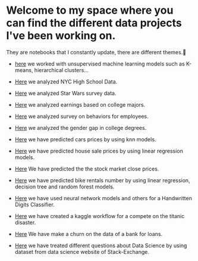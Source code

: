 # Welcome to my space where you can find the different data projects I've been working on.

They are notebooks that I constantly update, there are different themes.🙂


- [here](https://github.com/destoone/Data_projects/blob/master/Clustering.ipynb) we worked with unsupervised machine learning models such as K-means, hierarchical clusters...

- [Here](https://github.com/destoone/Data_projects/blob/master/Schools.ipynb) we analyzed NYC High School Data.

- [Here](https://github.com/destoone/Data_projects/blob/master/Star_wars.ipynb) we analyzed Star Wars survey data.

- [Here](https://github.com/destoone/Data_projects/blob/master/college.ipynb) we analyzed earnings based on college majors.

- [Here](https://github.com/destoone/Data_projects/blob/master/employee.ipynb) we analyzed survey on behaviors for employees.

- [Here](https://github.com/destoone/Data_projects/blob/master/gender.ipynb) we analyzed the gender gap in college degrees.

- [Here](https://github.com/destoone/Data_projects/blob/master/knn_prediction.ipynb) we have predicted cars prices by using knn models.

- [Here](https://github.com/destoone/Data_projects/blob/master/linear_regression.ipynb) we have predicted house sale prices by using linear regression models.

- [Here](https://github.com/destoone/Data_projects/blob/master/predict.py) We have predicted the the stock market close prices.

- [Here](https://github.com/destoone/Data_projects/blob/master/bike_rentals.ipynb) we have predicted bike rentals number by using linear regression, decision tree and random forest models.

- [Here](https://github.com/destoone/Data_projects/blob/master/neural_network.ipynb) we have used neural network models and others for a Handwritten Digits Classifier.

- [Here](https://github.com/destoone/Data_projects/blob/master/kaggle_titanic.ipynb) we have created a kaggle workflow for a compete on the titanic disaster.

- [Here](https://github.com/destoone/Data_projects/blob/master/TP-Churn.ipynb) We have make a churn on the data of a bank for loans.

- [Here](https://github.com/destoone/Data_projects/blob/master/Questions_data_science.ipynb) we have treated different questions about Data Science by using dataset from data science website of Stack-Exchange. 
